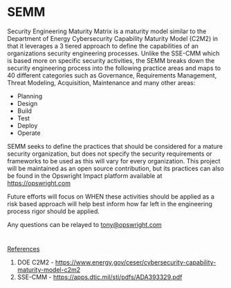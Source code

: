 # SEMM
Security Engineering Maturity Matrix is a maturity model similar to the Department of Energy Cybersecurity Capability Maturity Model (C2M2) in that it leverages a 3 tiered approach to define the capabilities of an organizations security engineering processes. Unlike the SSE-CMM which is based more on specific security activities, the SEMM breaks down the security engineering process into the following practice areas and maps to 40 different categories such as Governance, Requirements Management, Threat Modeling, Acquisition, Maintenance and many other areas:

* Planning
* Design
* Build
* Test
* Deploy
* Operate

SEMM seeks to define the practices that should be considered for a mature security organization, but does not specify the security requirements or frameworks to be used as this will vary for every organization. This project will be maintained as an open source contribution, but its practices can also be found in the Opswright Impact platform available at https://opswright.com

Future efforts will focus on WHEN these activities should be applied as a risk based approach will help best inform how far left in the engineering process rigor should be applied.

Any questions can be relayed to tony@opswright.com 


#

<ins>References</ins>

1. DOE C2M2 - https://www.energy.gov/ceser/cybersecurity-capability-maturity-model-c2m2
2. SSE-CMM - https://apps.dtic.mil/sti/pdfs/ADA393329.pdf
